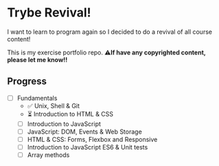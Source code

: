 # Trybe Revival!

I want to learn to program again so I decided to do a revival of all course content!

This is my exercise portfolio repo. ⚠️**If have any copyrighted content, please let me know!!**

## Progress
- [ ] Fundamentals
  - ✅ Unix, Shell & Git
  - ⏳ Introduction to HTML & CSS
  - [ ] Introduction to JavaScript
  - [ ] JavaScript: DOM, Events & Web Storage
  - [ ] HTML & CSS: Forms, Flexbox and Responsive
  - [ ] Introduction to JavaScript ES6 & Unit tests
  - [ ] Array methods

